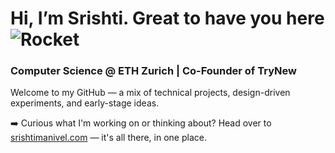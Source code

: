 # Hi, I’m Srishti. Great to have you here ![Rocket](https://media.giphy.com/media/3o7abldj0b3rxrZUxW/giphy.gif)

### Computer Science @ ETH Zurich | Co-Founder of TryNew

Welcome to my GitHub — a mix of technical projects, design-driven experiments, and early-stage ideas.

➡️ Curious what I'm working on or thinking about? Head over to [srishtimanivel.com](https://srishtimanivel.com) — it's all there, in one place.
